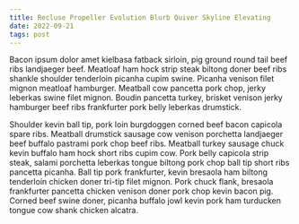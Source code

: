 ```yaml
---
title: Recluse Propeller Evolution Blurb Quiver Skyline Elevating
date: 2022-09-21
tags: post
---
```


Bacon ipsum dolor amet kielbasa fatback sirloin, pig ground round tail beef ribs landjaeger beef.  Meatloaf ham hock strip steak biltong doner beef ribs shankle shoulder tenderloin picanha cupim swine.  Picanha venison filet mignon meatloaf hamburger.  Meatball cow pancetta pork chop, jerky leberkas swine filet mignon.  Boudin pancetta turkey, brisket venison jerky hamburger beef ribs frankfurter pork belly leberkas drumstick.

Shoulder kevin ball tip, pork loin burgdoggen corned beef bacon capicola spare ribs.  Meatball drumstick sausage cow venison porchetta landjaeger beef buffalo pastrami pork chop beef ribs.  Meatball turkey sausage chuck kevin buffalo ham hock short ribs cupim cow.  Pork belly capicola strip steak, salami porchetta leberkas tongue biltong pork chop ball tip short ribs pancetta picanha.  Ball tip pork frankfurter, kevin bresaola ham biltong tenderloin chicken doner tri-tip filet mignon.  Pork chuck flank, bresaola frankfurter pancetta chicken venison doner pork chop kevin bacon pig.  Corned beef swine doner, picanha buffalo jowl kevin pork ham turducken tongue cow shank chicken alcatra.